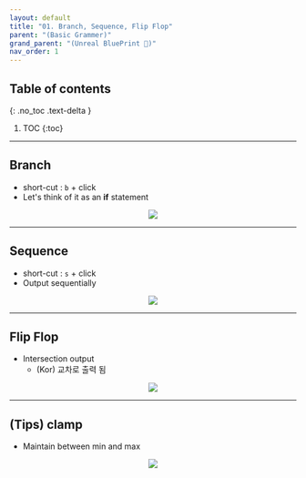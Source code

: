 ```yaml
---
layout: default
title: "01. Branch, Sequence, Flip Flop"
parent: "(Basic Grammer)"
grand_parent: "(Unreal BluePrint 🌠)"
nav_order: 1
---
```


## Table of contents
{: .no_toc .text-delta }

1. TOC
{:toc}

---

## Branch

* short-cut : `b` + click
* Let's think of it as an **if** statement

<p align="center">
  <img src="https://taehyungs-programming-blog.github.io/blog/assets/images/unreal/bp-1/bp-1-1-1.png"/>
</p>

---

## Sequence

* short-cut : `s` + click
* Output sequentially

<p align="center">
  <img src="https://taehyungs-programming-blog.github.io/blog/assets/images/unreal/bp-1/bp-1-1-2.png"/>
</p>

---

## Flip Flop

* Intersection output
  * (Kor) 교차로 출력 됨

<p align="center">
  <img src="https://taehyungs-programming-blog.github.io/blog/assets/images/unreal/bp-1/bp-1-1-3.png"/>
</p>

---

## (Tips) clamp

* Maintain between min and max

<p align="center">
  <img src="https://taehyungs-programming-blog.github.io/blog/assets/images/unreal/bp-1/bp-1-1-4.png"/>
</p>
